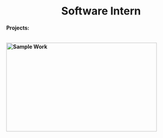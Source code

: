 <p>
  <h1 align="center"><b>Software Intern</h1>
</p>

<p align="center">

Projects:
              
<br/>
<img alt="Sample Work" border="0" height="236" src="https://darkreader.org/images/darkreader-cup.png" title="Sample Work" width="400" />
  <br/>
 

</p>


